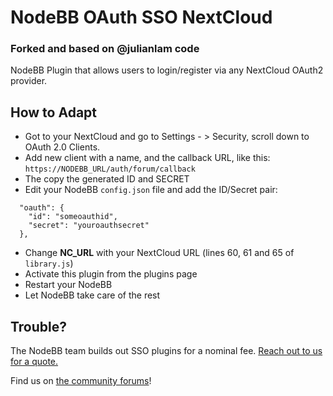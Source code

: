 # NodeBB OAuth SSO NextCloud
### Forked and based on @julianlam code

NodeBB Plugin that allows users to login/register via any NextCloud OAuth2 provider.

## How to Adapt

* Got to your NextCloud and go to Settings - > Security, scroll down to OAuth 2.0 Clients.
* Add new client with a name, and the callback URL, like this:
`https://NODEBB_URL/auth/forum/callback`
* The copy the generated ID and SECRET
* Edit your NodeBB `config.json` file and add the ID/Secret pair:

```
  "oauth": {
    "id": "someoauthid",
    "secret": "youroauthsecret"
  },
```
* Change **NC_URL** with your NextCloud URL (lines 60, 61 and 65 of `library.js`)
* Activate this plugin from the plugins page
* Restart your NodeBB
* Let NodeBB take care of the rest

## Trouble?

The NodeBB team builds out SSO plugins for a nominal fee. [Reach out to us for a quote.](mailto:sales@nodebb.org)

Find us on [the community forums](http://community.nodebb.org)!
